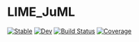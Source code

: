 # LIME_JuML

[![Stable](https://img.shields.io/badge/docs-stable-blue.svg)](https://PeilinChen01.github.io/LIME_JuML.jl/stable/)
[![Dev](https://img.shields.io/badge/docs-dev-blue.svg)](https://PeilinChen01.github.io/LIME_JuML/dev/)
[![Build Status](https://github.com/PeilinChen01/LIME_JuML.jl/actions/workflows/CI.yml/badge.svg?branch=main)](https://github.com/PeilinChen01/LIME_JuML.jl/actions/workflows/CI.yml?query=branch%3Amain)
[![Coverage](https://codecov.io/gh/PeilinChen01/LIME_JuML.jl/branch/main/graph/badge.svg)](https://codecov.io/gh/PeilinChen01/LIME_JuML.jl)
